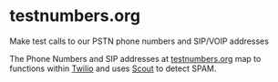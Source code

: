 # testnumbers.org
Make test calls to our PSTN phone numbers and SIP/VOIP addresses

The Phone Numbers and SIP addresses at [testnumbers.org](https://testnumbers.org) map to functions within [Twilio](https://twilio.com) and uses [Scout](https://scout.tel) to detect SPAM.
